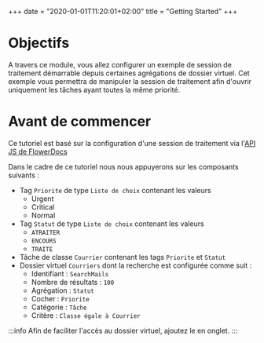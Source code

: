 +++
 date = "2020-01-01T11:20:01+02:00"
title = "Getting Started"
+++

# Objectifs

A travers ce module, vous allez configurer un exemple de session de traitement démarrable depuis certaines agrégations de dossier virtuel. Cet exemple vous permettra de manipuler la session de traitement afin d'ouvrir uniquement les tâches ayant toutes la même priorité. 
 
# Avant de commencer

Ce tutoriel est basé sur la configuration d'une session de traitement via l'[API JS de FlowerDocs](broken-link.md)

Dans le cadre de ce tutoriel nous nous appuyerons sur les composants suivants : 

* Tag `Priorite` de type `Liste de choix` contenant les valeurs 
	* Urgent
	* Critical 
	* Normal
* Tag `Statut` de type `Liste de choix` contenant les valeurs 
	* `ATRAITER`
	* `ENCOURS`
	* `TRAITE`
*  Tâche de classe `Courrier` contenant les tags `Priorite` et `Statut`
*  Dossier virtuel `Courriers` dont la recherche est configurée comme suit : 
	* Identifiant : `SearchMails`
	* Nombre de résultats : `100`
	* Agrégation : `Statut`
	* Cocher : `Priorite`
	* Catégorie : `Tâche`
	* Critère : `Classe égale à Courrier` 
	
:::info
Afin de faciliter l'accès au dossier virtuel, ajoutez le en onglet. 
:::	
